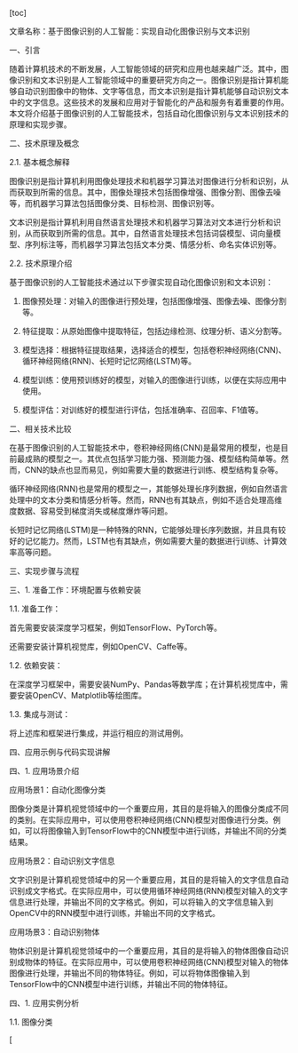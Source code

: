 
[toc]                    
                
                
文章名称：基于图像识别的人工智能：实现自动化图像识别与文本识别

一、引言

随着计算机技术的不断发展，人工智能领域的研究和应用也越来越广泛。其中，图像识别和文本识别是人工智能领域中的重要研究方向之一。图像识别是指计算机能够自动识别图像中的物体、文字等信息，而文本识别是指计算机能够自动识别文本中的文字信息。这些技术的发展和应用对于智能化的产品和服务有着重要的作用。本文将介绍基于图像识别的人工智能技术，包括自动化图像识别与文本识别技术的原理和实现步骤。

二、技术原理及概念

2.1. 基本概念解释

图像识别是指计算机利用图像处理技术和机器学习算法对图像进行分析和识别，从而获取到所需的信息。其中，图像处理技术包括图像增强、图像分割、图像去噪等，而机器学习算法包括图像分类、目标检测、图像识别等。

文本识别是指计算机利用自然语言处理技术和机器学习算法对文本进行分析和识别，从而获取到所需的信息。其中，自然语言处理技术包括词袋模型、词向量模型、序列标注等，而机器学习算法包括文本分类、情感分析、命名实体识别等。

2.2. 技术原理介绍

基于图像识别的人工智能技术通过以下步骤实现自动化图像识别和文本识别：

1. 图像预处理：对输入的图像进行预处理，包括图像增强、图像去噪、图像分割等。

2. 特征提取：从原始图像中提取特征，包括边缘检测、纹理分析、语义分割等。

3. 模型选择：根据特征提取结果，选择适合的模型，包括卷积神经网络(CNN)、循环神经网络(RNN)、长短时记忆网络(LSTM)等。

4. 模型训练：使用预训练好的模型，对输入的图像进行训练，以便在实际应用中使用。

5. 模型评估：对训练好的模型进行评估，包括准确率、召回率、F1值等。

二、相关技术比较

在基于图像识别的人工智能技术中，卷积神经网络(CNN)是最常用的模型，也是目前最成熟的模型之一。其优点包括学习能力强、预测能力强、模型结构简单等。然而，CNN的缺点也显而易见，例如需要大量的数据进行训练、模型结构复杂等。

循环神经网络(RNN)也是常用的模型之一，其能够处理长序列数据，例如自然语言处理中的文本分类和情感分析等。然而，RNN也有其缺点，例如不适合处理高维度数据、容易受到梯度消失或梯度爆炸等问题。

长短时记忆网络(LSTM)是一种特殊的RNN，它能够处理长序列数据，并且具有较好的记忆能力。然而，LSTM也有其缺点，例如需要大量的数据进行训练、计算效率高等问题。

三、实现步骤与流程

三、1. 准备工作：环境配置与依赖安装

1.1. 准备工作：

首先需要安装深度学习框架，例如TensorFlow、PyTorch等。

还需要安装计算机视觉库，例如OpenCV、Caffe等。

1.2. 依赖安装：

在深度学习框架中，需要安装NumPy、Pandas等数学库；在计算机视觉库中，需要安装OpenCV、Matplotlib等绘图库。

1.3. 集成与测试：

将上述库和框架进行集成，并运行相应的测试用例。

四、应用示例与代码实现讲解

四、1. 应用场景介绍

应用场景1：自动化图像分类

图像分类是计算机视觉领域中的一个重要应用，其目的是将输入的图像分类成不同的类别。在实际应用中，可以使用卷积神经网络(CNN)模型对图像进行分类。例如，可以将图像输入到TensorFlow中的CNN模型中进行训练，并输出不同的分类结果。

应用场景2：自动识别文字信息

文字识别是计算机视觉领域中的另一个重要应用，其目的是将输入的文字信息自动识别成文字格式。在实际应用中，可以使用循环神经网络(RNN)模型对输入的文字信息进行处理，并输出不同的文字格式。例如，可以将输入的文字信息输入到OpenCV中的RNN模型中进行训练，并输出不同的文字格式。

应用场景3：自动识别物体

物体识别是计算机视觉领域中的一个重要应用，其目的是将输入的物体图像自动识别成物体的特征。在实际应用中，可以使用卷积神经网络(CNN)模型对输入的物体图像进行处理，并输出不同的物体特征。例如，可以将物体图像输入到TensorFlow中的CNN模型中进行训练，并输出不同的物体特征。

四、1. 应用实例分析

1.1. 图像分类

[
```

